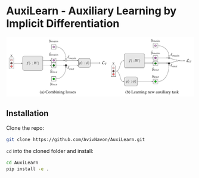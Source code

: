 # AuxiLearn - Auxiliary Learning by Implicit Differentiation

<p align="center"> 
    <img src="https://github.com/AvivNavon/AuxiLearn/blob/core/resources/framework.png" width="800">
</p>

## Installation

Clone the repo:

```bash
git clone https://github.com/AvivNavon/AuxiLearn.git
```
`cd` into the cloned folder and install:

```bash
cd AuxiLearn
pip install -e .
```